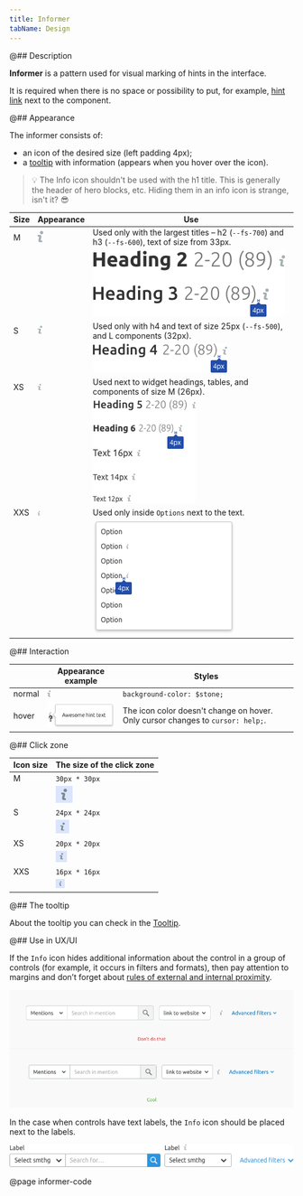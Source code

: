 ```yaml
---
title: Informer
tabName: Design
---
```


@## Description

**Informer** is a pattern used for visual marking of hints in the interface.

It is required when there is no space or possibility to put, for example, [hint link](/style/typography/) next to the component.

@## Appearance

The informer consists of:

- an icon of the desired size (left padding 4px);
- a [tooltip](/components/tooltip/) with information (appears when you hover over the icon).

> 💡 The Info icon shouldn't be used with the h1 title. This is generally the header of hero blocks, etc. Hiding them in an info icon is strange, isn't it? 😎

| Size | Appearance                                 | Use                                                                                              |
| ---- | ------------------------------------------ | ------------------------------------------------------------------------------------------------ |
| M    | ![info icon m size](static/info-m.png)     | Used only with the largest titles – h2 (`--fs-700`) and h3 (`--fs-600`), text of size from 33px. |
|      |                                            | ![info icon m size example](static/m.png)                                                        |
| S    | ![info icon s size](static/info-s.png)     | Used only with h4 and text of size 25px (`--fs-500`), and L components (32px).                   |
|      |                                            | ![info icon s size example](static/s.png)                                                        |
| XS   | ![info icon xs size](static/info-xs.png)   | Used next to widget headings, tables, and components of size M (26px).                           |
|      |                                            | ![info icon xs size example](static/xs.png)                                                      |
| XXS  | ![info icon xxs size](static/info-xxs.png) | Used only inside `Options` next to the text.                                                     |
|      |                                            | ![info icon xxs size example](static/xxs.png)                                                    |

@## Interaction

|        | Appearance example                           | Styles                                                                          |
| ------ | -------------------------------------------- | ------------------------------------------------------------------------------- |
| normal | ![info icon xs size](static/info-xs.png)     | `background-color: $stone;`                                                     |
| hover  | ![info icon with hover](static/hover-xs.png) | The icon color doesn't change on hover. Only cursor changes to `cursor: help;`. |

@## Click zone

| Icon size | The size of the click zone                        |
| --------- | ------------------------------------------------- |
| M         | `30px * 30px`                                     |
|           | ![hover zone m size](static/hover-zone-m.png)     |
| S         | `24px * 24px`                                     |
|           | ![hover zone s size](static/hover-zone-s.png)     |
| XS        | `20px * 20px`                                     |
|           | ![hover zone xs size](static/hover-zone-xs.png)   |
| XXS       | `16px * 16px`                                     |
|           | ![hover zone xxs size](static/hover-zone-xxs.png) |

@## The tooltip

About the tooltip you can check in the [Tooltip](/components/tooltip/).

@## Use in UX/UI

If the `Info` icon hides additional information about the control in a group of controls (for example, it occurs in filters and formats), then pay attention to margins and don’t forget about [rules of external and internal proximity](https://bureau.ru/bb/soviet/20140818/).

![info icon yes-no situation](static/informer-yes-no.png)

In the case when controls have text labels, the `Info` icon should be placed next to the labels.

![info icon with group of buttons](static/info-with-butt-group.png)

@page informer-code
